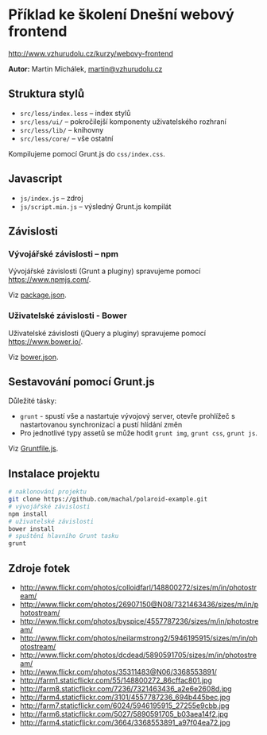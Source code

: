 # Příklad ke školení Dnešní webový frontend

http://www.vzhurudolu.cz/kurzy/webovy-frontend

**Autor:** Martin Michálek, martin@vzhurudolu.cz

## Struktura stylů

* `src/less/index.less` – index stylů
* `src/less/ui/` – pokročilejší komponenty uživatelského rozhraní
* `src/less/lib/` – knihovny
* `src/less/core/` – vše ostatní

Kompilujeme pomocí Grunt.js do `css/index.css`.

## Javascript

* `js/index.js` – zdroj
* `js/script.min.js` – výsledný Grunt.js kompilát


## Závislosti 

### Vývojářské závislosti – npm

Vývojářské závislosti (Grunt a pluginy) spravujeme pomocí https://www.npmjs.com/.

Viz [package.json](./package.json).

### Uživatelské závislosti - Bower

Uživatelské závislosti (jQuery a pluginy) spravujeme pomocí https://www.bower.io/.

Viz [bower.json](./bower.json).

## Sestavování pomocí Grunt.js

Důležité tásky:

* `grunt` - spustí vše a nastartuje vývojový server, otevře prohlížeč s nastartovanou synchronizací a pustí hlídání změn
* Pro jednotlivé typy assetů se může hodit `grunt img`, `grunt css`, `grunt js`.

Viz [Gruntfile.js](./Gruntfile.js).

## Instalace projektu

```bash
# naklonování projektu
git clone https://github.com/machal/polaroid-example.git
# vývojářské závislosti
npm install
# uživatelské závislosti
bower install
# spuštění hlavního Grunt tasku
grunt
```

## Zdroje fotek

- http://www.flickr.com/photos/colloidfarl/148800272/sizes/m/in/photostream/  
- http://www.flickr.com/photos/26907150@N08/7321463436/sizes/m/in/photostream/
- http://www.flickr.com/photos/byspice/4557787236/sizes/m/in/photostream/
- http://www.flickr.com/photos/neilarmstrong2/5946195915/sizes/m/in/photostream/
- http://www.flickr.com/photos/dcdead/5890591705/sizes/m/in/photostream/
- http://www.flickr.com/photos/35311483@N06/3368553891/
- http://farm1.staticflickr.com/55/148800272_86cffac801.jpg
- http://farm8.staticflickr.com/7236/7321463436_a2e6e2608d.jpg
- http://farm4.staticflickr.com/3101/4557787236_694b445bec.jpg
- http://farm7.staticflickr.com/6024/5946195915_27255e9cbb.jpg
- http://farm6.staticflickr.com/5027/5890591705_b03aea14f2.jpg
- http://farm4.staticflickr.com/3664/3368553891_a97f04ea72.jpg


